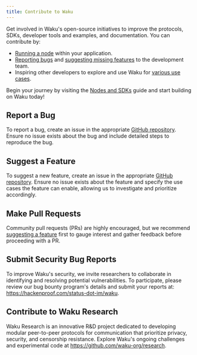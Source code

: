 ```yaml
---
title: Contribute to Waku
---
```


Get involved in Waku's open-source initiatives to improve the protocols, SDKs, developer tools and examples, and documentation. You can contribute by:

- [Running a node](/guides/nodes-and-sdks#run-a-waku-node) within your application.
- [Reporting bugs](#report-a-bug) and [suggesting missing features](#suggest-a-feature) to the development team.
- Inspiring other developers to explore and use Waku for [various use cases](/overview/use-cases).

Begin your journey by visiting the [Nodes and SDKs](/guides/nodes-and-sdks) guide and start building on Waku today!

## Report a Bug

To report a bug, create an issue in the appropriate [GitHub repository](https://github.com/waku-org). Ensure no issue exists about the bug and include detailed steps to reproduce the bug.

## Suggest a Feature

To suggest a new feature, create an issue in the appropriate [GitHub repository](https://github.com/waku-org). Ensure no issue exists about the feature and specify the use cases the feature can enable, allowing us to investigate and prioritize accordingly.

## Make Pull Requests

Community pull requests (PRs) are highly encouraged, but we recommend [suggesting a feature](#suggest-a-feature) first to gauge interest and gather feedback before proceeding with a PR.

## Submit Security Bug Reports

To improve Waku's security, we invite researchers to collaborate in identifying and resolving potential vulnerabilities. To participate, please review our bug bounty program's details and submit your reports at: <https://hackenproof.com/status-dot-im/waku>.

## Contribute to Waku Research

Waku Research is an innovative R&D project dedicated to developing modular peer-to-peer protocols for communication that prioritize privacy, security, and censorship resistance. Explore Waku's ongoing challenges and experimental code at <https://github.com/waku-org/research>.